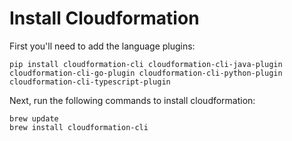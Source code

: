 # Install Cloudformation

First you'll need to add the language plugins:

```shell
pip install cloudformation-cli cloudformation-cli-java-plugin cloudformation-cli-go-plugin cloudformation-cli-python-plugin cloudformation-cli-typescript-plugin
```

Next, run the following commands to install cloudformation: 

```shell
brew update
brew install cloudformation-cli
```
